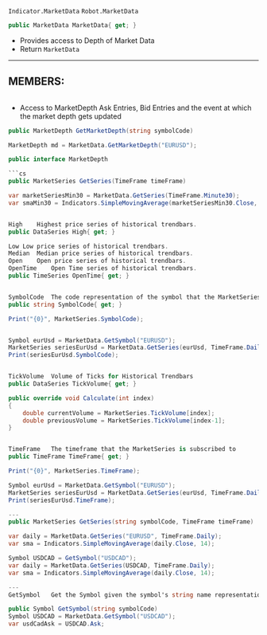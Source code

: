 ```Indicator.MarketData```
```Robot.MarketData```
```cs 
public MarketData MarketData{ get; }
```
* Provides access to Depth of Market Data
* Return ```MarketData```
---
MEMBERS:
---
```cs

```
* Access to MarketDepth Ask Entries, Bid Entries and the event at which the market depth gets updated
```cs
public MarketDepth GetMarketDepth(string symbolCode)

MarketDepth md = MarketData.GetMarketDepth("EURUSD");

public interface MarketDepth

```cs
public MarketSeries GetSeries(TimeFrame timeFrame)

var marketSeriesMin30 = MarketData.GetSeries(TimeFrame.Minute30);
var smaMin30 = Indicators.SimpleMovingAverage(marketSeriesMin30.Close, 14);


High	Highest price series of historical trendbars.
public DataSeries High{ get; }

Low	Low price series of historical trendbars.
Median	Median price series of historical trendbars.
Open	Open price series of historical trendbars.
OpenTime	Open Time series of historical trendbars.
public TimeSeries OpenTime{ get; }


SymbolCode	The code representation of the symbol that the MarketSeries is subscribed to
public string SymbolCode{ get; }

Print("{0}", MarketSeries.SymbolCode); 


Symbol eurUsd = MarketData.GetSymbol("EURUSD");
MarketSeries seriesEurUsd = MarketData.GetSeries(eurUsd, TimeFrame.Daily);
Print(seriesEurUsd.SymbolCode);


TickVolume	Volume of Ticks for Historical Trendbars
public DataSeries TickVolume{ get; }

public override void Calculate(int index)
{
    double currentVolume = MarketSeries.TickVolume[index];
    double previousVolume = MarketSeries.TickVolume[index-1];
}


TimeFrame	The timeframe that the MarketSeries is subscribed to
public TimeFrame TimeFrame{ get; }

Print("{0}", MarketSeries.TimeFrame);  

Symbol eurUsd = MarketData.GetSymbol("EURUSD");
MarketSeries seriesEurUsd = MarketData.GetSeries(eurUsd, TimeFrame.Daily);
Print(seriesEurUsd.TimeFrame);

---
public MarketSeries GetSeries(string symbolCode, TimeFrame timeFrame)

var daily = MarketData.GetSeries("EURUSD", TimeFrame.Daily);
var sma = Indicators.SimpleMovingAverage(daily.Close, 14);

Symbol USDCAD = GetSymbol("USDCAD");
var daily = MarketData.GetSeries(USDCAD, TimeFrame.Daily);
var sma = Indicators.SimpleMovingAverage(daily.Close, 14);

---
GetSymbol	Get the Symbol given the symbol's string name representation

public Symbol GetSymbol(string symbolCode)
Symbol USDCAD = MarketData.GetSymbol("USDCAD");
var usdCadAsk = USDCAD.Ask;
